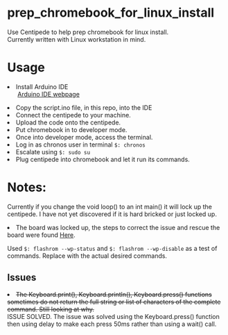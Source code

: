 # prep_chromebook_for_linux_install
<p>Use Centipede to help prep chromebook for linux install.<br>
Currently written with Linux workstation in mind.</p>
<h1><b>Usage</b></h1>
<li>Install Arduino IDE
<ul><a href="https://www.arduino.cc/en/Guide/Linux">Arduino IDE webpage</a></ul>
<li>Copy the script.ino file, in this repo, into the IDE
<li>Connect the centipede to your machine.
<li>Upload the code onto the centipede.
<li>Put chromebook in to developer mode.
<li>Once into developer mode, access the terminal.
<li>Log in as chronos user in terminal <code>$: chronos</code>
<li>Escalate using <code>$: sudo su</code>
<li>Plug centipede into chromebook and let it run its commands.

<h1><b>Notes:</b></h1>
<p>Currently if you change the void loop() to an int main() it will lock up the centipede.  I have not yet discovered if it is hard bricked or just locked up.</p>
<li>The board was locked up, the steps to correct the issue and rescue the board were found <a href="https://learn.sparkfun.com/tutorials/pro-micro--fio-v3-hookup-guide/troubleshooting-and-faq#ts-revive
">Here</a>.
<p>Used <code>$: flashrom --wp-status</code> and <code>$: flashrom --wp-disable</code> as a test of commands.  Replace with the actual desired commands.

<h2><b>Issues</b></h2>
<li><s>The Keyboard.print(), Keyboard.println(), Keyboard.press() functions sometimes do not return the full string or list of characters of the complete command. Still looking at why.</s></br>
ISSUE SOLVED.  The issue was solved using the Keyboard.press() function then using delay to make each press 50ms rather than using a wait() call.
